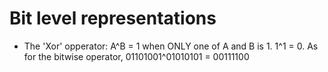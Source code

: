 # Bit level representations

- The 'Xor' opperator: A^B = 1 when ONLY one of A and B is 1. 1^1 = 0.
  As for the bitwise operator, 01101001^01010101 = 00111100





